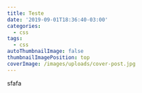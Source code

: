 ```yaml
---
title: Teste
date: '2019-09-01T18:36:40-03:00'
categories:
  - css
tags:
  - css
autoThumbnailImage: false
thumbnailImagePosition: top
coverImage: /images/uploads/cover-post.jpg
---
```

sfafa
